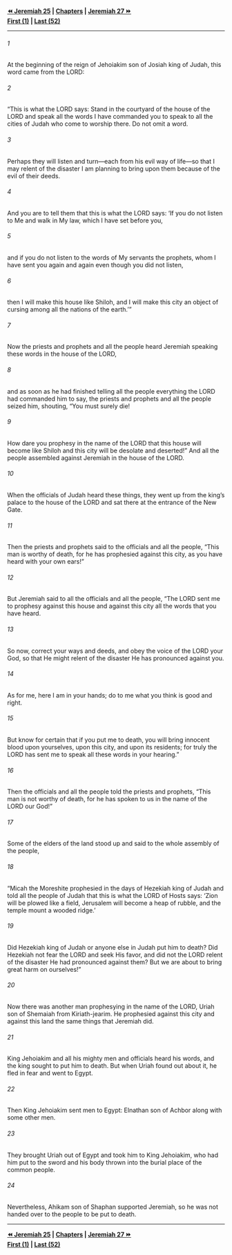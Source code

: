   
**[⏪ Jeremiah 25](./Jeremiah%2025.md) | [Chapters](./_index.md) | [Jeremiah 27 ⏩](./Jeremiah%2027.md)**  
**[First (1)](./Jeremiah%201.md) | [Last (52)](./Jeremiah%2052.md)**  
  
---  
  
###### 1  
At the beginning of the reign of Jehoiakim son of Josiah king of Judah, this word came from the LORD:  
  
###### 2  
“This is what the LORD says: Stand in the courtyard of the house of the LORD and speak all the words I have commanded you to speak to all the cities of Judah who come to worship there. Do not omit a word.  
  
###### 3  
Perhaps they will listen and turn—each from his evil way of life—so that I may relent of the disaster I am planning to bring upon them because of the evil of their deeds.  
  
###### 4  
And you are to tell them that this is what the LORD says: ‘If you do not listen to Me and walk in My law, which I have set before you,  
  
###### 5  
and if you do not listen to the words of My servants the prophets, whom I have sent you again and again even though you did not listen,  
  
###### 6  
then I will make this house like Shiloh, and I will make this city an object of cursing among all the nations of the earth.’”  
  
###### 7  
Now the priests and prophets and all the people heard Jeremiah speaking these words in the house of the LORD,  
  
###### 8  
and as soon as he had finished telling all the people everything the LORD had commanded him to say, the priests and prophets and all the people seized him, shouting, “You must surely die!  
  
###### 9  
How dare you prophesy in the name of the LORD that this house will become like Shiloh and this city will be desolate and deserted!” And all the people assembled against Jeremiah in the house of the LORD.  
  
###### 10  
When the officials of Judah heard these things, they went up from the king’s palace to the house of the LORD and sat there at the entrance of the New Gate.  
  
###### 11  
Then the priests and prophets said to the officials and all the people, “This man is worthy of death, for he has prophesied against this city, as you have heard with your own ears!”  
  
###### 12  
But Jeremiah said to all the officials and all the people, “The LORD sent me to prophesy against this house and against this city all the words that you have heard.  
  
###### 13  
So now, correct your ways and deeds, and obey the voice of the LORD your God, so that He might relent of the disaster He has pronounced against you.  
  
###### 14  
As for me, here I am in your hands; do to me what you think is good and right.  
  
###### 15  
But know for certain that if you put me to death, you will bring innocent blood upon yourselves, upon this city, and upon its residents; for truly the LORD has sent me to speak all these words in your hearing.”  
  
###### 16  
Then the officials and all the people told the priests and prophets, “This man is not worthy of death, for he has spoken to us in the name of the LORD our God!”  
  
###### 17  
Some of the elders of the land stood up and said to the whole assembly of the people,  
  
###### 18  
“Micah the Moreshite prophesied in the days of Hezekiah king of Judah and told all the people of Judah that this is what the LORD of Hosts says: ‘Zion will be plowed like a field, Jerusalem will become a heap of rubble, and the temple mount a wooded ridge.’  
  
###### 19  
Did Hezekiah king of Judah or anyone else in Judah put him to death? Did Hezekiah not fear the LORD and seek His favor, and did not the LORD relent of the disaster He had pronounced against them? But we are about to bring great harm on ourselves!”  
  
###### 20  
Now there was another man prophesying in the name of the LORD, Uriah son of Shemaiah from Kiriath-jearim. He prophesied against this city and against this land the same things that Jeremiah did.  
  
###### 21  
King Jehoiakim and all his mighty men and officials heard his words, and the king sought to put him to death. But when Uriah found out about it, he fled in fear and went to Egypt.  
  
###### 22  
Then King Jehoiakim sent men to Egypt: Elnathan son of Achbor along with some other men.  
  
###### 23  
They brought Uriah out of Egypt and took him to King Jehoiakim, who had him put to the sword and his body thrown into the burial place of the common people.  
  
###### 24  
Nevertheless, Ahikam son of Shaphan supported Jeremiah, so he was not handed over to the people to be put to death.  
  
  
---  
  
**[⏪ Jeremiah 25](./Jeremiah%2025.md) | [Chapters](./_index.md) | [Jeremiah 27 ⏩](./Jeremiah%2027.md)**  
**[First (1)](./Jeremiah%201.md) | [Last (52)](./Jeremiah%2052.md)**  
  
